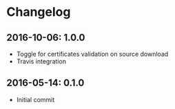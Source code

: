 # Changelog

## 2016-10-06: 1.0.0
  
  - Toggle for certificates validation on source download
  - Travis integration

## 2016-05-14: 0.1.0

  - Initial commit


